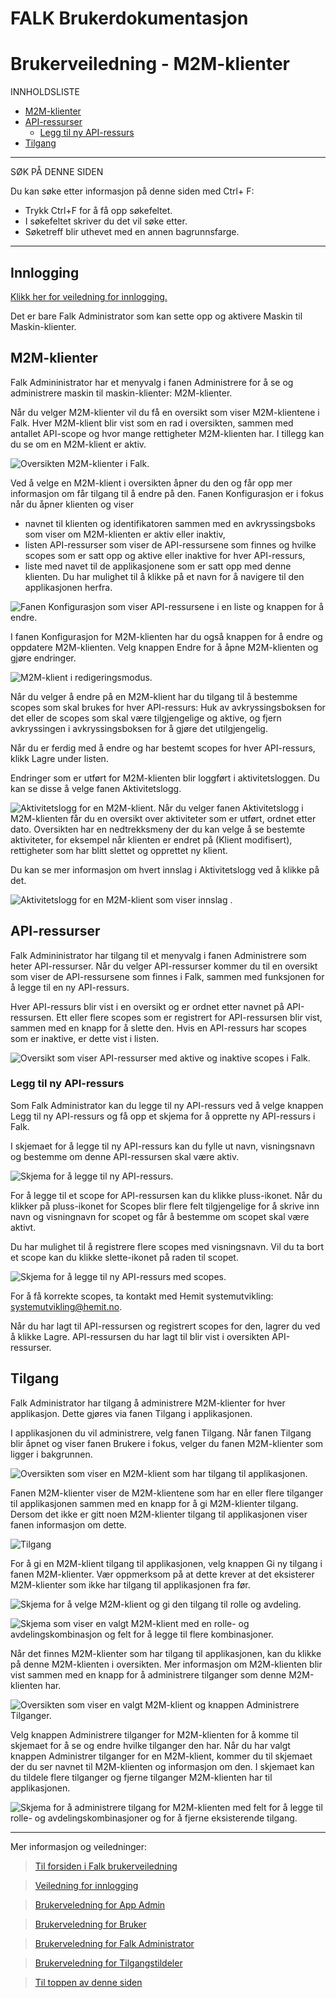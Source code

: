 
# FALK Brukerdokumentasjon

# <a name='Falk_brukerveiledning---M2M-klienter'></a>Brukerveiledning - M2M-klienter


INNHOLDSLISTE
<!-- vscode-markdown-toc -->
* [M2M-klienter](#M2M-klienter)
* [API-ressurser](#API-ressurser)
	* [Legg til ny API-ressurs](#LeggtilnyAPI-ressurs)
* [Tilgang](#Tilgang)

<!-- vscode-markdown-toc-config
	numbering=false
	autoSave=true
	/vscode-markdown-toc-config -->
<!-- /vscode-markdown-toc -->

---

SØK PÅ DENNE SIDEN

Du kan søke etter informasjon på denne siden med Ctrl+ F: 
- Trykk Ctrl+F for å få opp søkefeltet.
- I søkefeltet skriver du det vil søke etter.
- Søketreff blir uthevet med en annen bagrunnsfarge.  


---

## Innlogging
[Klikk her for veiledning for innlogging.](LoggInn.md)

Det er bare Falk Administrator som kan sette opp og aktivere Maskin til Maskin-klienter.

## <a name='M2M-klienter'></a>M2M-klienter
Falk Admininistrator har et menyvalg i fanen Administrere for å se og administrere maskin til maskin-klienter: M2M-klienter. 

Når du velger M2M-klienter vil du få en oversikt som viser M2M-klientene i Falk. 
Hver M2M-klient blir vist som en rad i oversikten, sammen med antallet API-scope og hvor mange rettigheter M2M-klienten har. I tillegg kan du se om en M2M-klient er aktiv.

![Oversikten M2M-klienter i Falk.](img\Falk2.5\m2m-klienter.png)

Ved å velge en M2M-klient i oversikten åpner du den og får opp mer informasjon om får tilgang til å endre på den. Fanen Konfigurasjon er i fokus når du åpner klienten og viser 
- navnet til klienten og identifikatoren sammen med en avkryssingsboks som viser om M2M-klienten er aktiv eller inaktiv, 
- listen API-ressurser som viser de API-ressursene som finnes og hvilke scopes som er satt opp og aktive eller inaktive for hver API-ressurs, 
- liste med navet til de applikasjonene som er satt opp med denne klienten. Du har mulighet til å klikke på et navn for å navigere til den applikasjonen herfra.  

![Fanen Konfigurasjon som viser API-ressursene i en liste og knappen for å endre.](img\Falk2.5\m2m-klient-Konfigurasjon.png)
 
I fanen Konfigurasjon for M2M-klienten har du også knappen for å endre og oppdatere M2M-klienten. Velg knappen Endre for å åpne M2M-klienten og gjøre endringer. 

![M2M-klient i redigeringsmodus.](img\Falk2.5\m2mklient-KonfigurasjonEndre.png)

Når du velger å endre på en M2M-klient har du tilgang til å bestemme scopes som skal brukes for hver API-ressurs: Huk av avkryssingsboksen for det eller de scopes som skal være tilgjengelige og aktive, og fjern avkryssingen i avkryssingsboksen for å gjøre det utilgjengelig. 

Når du er ferdig med å endre og har bestemt scopes for hver API-ressurs, klikk Lagre under listen. 

Endringer som er utført for M2M-klienten blir loggført i aktivitetsloggen. Du kan se disse å velge fanen Aktivitetslogg. 

![Aktivitetslogg for en M2M-klient.](img\Falk2.5\m2mklient-Aktivitetslogg.png)
Når du velger fanen Aktivitetslogg i M2M-klienten får du en oversikt over aktiviteter som er utført, ordnet etter dato. Oversikten har en nedtrekksmeny der du kan velge å se bestemte aktiviteter, for eksempel når klienten er endret på (Klient modifisert), rettigheter som har blitt slettet og opprettet ny klient. 

Du kan se mer informasjon om hvert innslag i Aktivitetslogg ved å klikke på det. 

![Aktivitetslogg for en M2M-klient som viser innslag .](img\Falk2.5\m2m-klient-AktivitetsloggKlientModifisert_Utvidet.png)


## <a name='API-ressurser'></a>API-ressurser
Falk Admininistrator har tilgang til et menyvalg i fanen Administrere som heter API-ressurser. Når du velger API-ressurser kommer du til en oversikt som viser de API-ressursene som finnes i Falk, sammen med funksjonen for å legge til en ny API-ressurs. 

Hver API-ressurs blir vist i en oversikt og er ordnet etter navnet på API-ressursen. Ett eller flere scopes som er registrert for API-ressursen blir vist, sammen med en knapp for å slette den. Hvis en API-ressurs har scopes som er inaktive, er dette vist i listen. 

![Oversikt som viser API-ressurser med aktive og inaktive scopes i Falk.](img\Falk2.5\m2m-API-ressurser.png)

### <a name='LeggtilnyAPI-ressurs'></a>Legg til ny API-ressurs
Som Falk Administrator kan du legge til ny API-ressurs ved å velge knappen Legg til ny API-ressurs og få opp et skjema for å opprette ny API-ressurs i Falk.

I skjemaet for å legge til ny API-ressurs kan du fylle ut navn, visningsnavn og bestemme om denne API-ressursen skal være aktiv. 

![Skjema for å legge til ny API-ressurs.](img\Falk2.5\m2m-API-ressursLeggTil.png)

For å legge til et scope for API-ressursen kan du klikke pluss-ikonet. Når du klikker på pluss-ikonet for Scopes blir flere felt tilgjengelige for å skrive inn navn og visningnavn for scopet og får å bestemme om scopet skal være aktivt. 

Du har mulighet til å registrere flere scopes med visningsnavn. Vil du ta bort et scope kan du klikke slette-ikonet på raden til scopet.

![Skjema for å legge til ny API-ressurs med scopes.](img\Falk2.5\m2m-API-ressursLeggTilScopes.png)

For å få korrekte scopes, ta kontakt med Hemit systemutvikling: [systemutvikling@hemit.no](mailto:systemutvikling@hemit.no).

Når du har lagt til API-ressursen og registrert scopes for den, lagrer du ved å klikke Lagre. API-ressursen du har lagt til blir vist i oversikten API-ressurser.

## <a name='Tilgang'></a>Tilgang
Falk Administrator har tilgang å administrere M2M-klienter for hver applikasjon. Dette gjøres via fanen Tilgang i applikasjonen. 

I applikasjonen du vil administrere, velg fanen Tilgang. Når fanen Tilgang blir åpnet og viser fanen Brukere i fokus, velger du fanen M2M-klienter som ligger i bakgrunnen. 


![Oversikten som viser en M2M-klient som har tilgang til applikasjonen.](img\Falk2.5\m2m-TilgangAdministrer.png)

Fanen M2M-klienter viser de M2M-klientene som har en eller flere tilganger til applikasjonen sammen med en knapp for å gi M2M-klienter tilgang. 
Dersom det ikke er gitt noen M2M-klienter tilgang til applikasjonen viser fanen informasjon om dette. 

![Tilgang](img\Falk2.5\m2m-tilgang.png)

For å gi en M2M-klient tilgang til applikasjonen, velg knappen Gi ny tilgang i fanen M2M-klienter. Vær oppmerksom på at dette krever at det eksisterer M2M-klienter som ikke har tilgang til applikasjonen fra før.

![Skjema for å velge M2M-klient og gi den tilgang til rolle og avdeling.](img\Falk2.5\m2m-Tilgang-GiNy.png)

![Skjema som viser en valgt M2M-klient med en rolle- og avdelingskombinasjon og felt for å legge til flere kombinasjoner.](img\Falk2.5\m2m-TilgangGiNy2.png)

Når det finnes M2M-klienter som har tilgang til applikasjonen, kan du klikke på denne M2M-klienten i oversikten. Mer informasjon om M2M-klienten blir vist sammen med en knapp for å administrere tilganger som denne M2M-klienten har. 

![Oversikten som viser en valgt M2M-klient og knappen Administrere Tilganger.](img\Falk2.5\m2m-TilgangAdministrer2.png)

Velg knappen Administrere tilganger for M2M-klienten for å komme til skjemaet for å se og endre hvilke tilganger den har. Når du har valgt knappen Administrer tilganger for en M2M-klient, kommer du til skjemaet der du ser navnet til M2M-klienten og informasjon om den. I skjemaet kan du tildele flere tilganger og fjerne tilganger M2M-klienten har til applikasjonen.

![Skjema for å administrere tilgang for M2M-klienten med felt for å legge til rolle- og avdelingskombinasjoner og for å fjerne eksisterende tilgang.](img\Falk2.5\m2m-TilgangAdministrer3.png)

---

Mer informasjon og veiledninger:

>[ Til forsiden i Falk brukerveiledning](README.md)

>[ Veiledning for innlogging](LoggInn.md)

>[ Brukerveledning for App Admin](Brukerdokumentasjon-applikasjonsadmin.md)

>[ Brukerveledning for Bruker](Brukerdokumentasjon-bruker.md)

>[ Brukerveledning for Falk Administrator](Brukerdokumentasjon-falkadmin.md)

>[ Brukerveledning for Tilgangstildeler](Brukerdokumentasjon-tilgangstildeler.md)

>[ Til toppen av denne siden](#Falk-brukerveiledning---m2m-klienter)